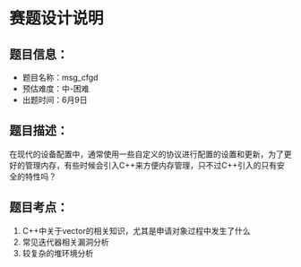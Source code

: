 # 赛题设计说明

## 题目信息：

* 题目名称：msg_cfgd
* 预估难度：中-困难
* 出题时间：6月9日

## 题目描述：

在现代的设备配置中，通常使用一些自定义的协议进行配置的设置和更新，为了更好的管理内存，有些时候会引入C++来方便内存管理，只不过C++引入的只有安全的特性吗？

## 题目考点：

1. C++中关于vector的相关知识，尤其是申请对象过程中发生了什么
2. 常见迭代器相关漏洞分析
3. 较复杂的堆环境分析